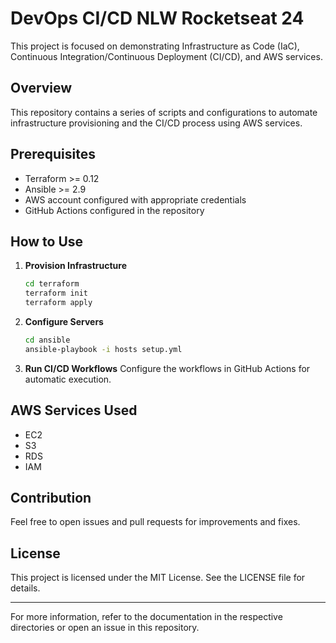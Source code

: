# DevOps CI/CD NLW Rocketseat 24

This project is focused on demonstrating Infrastructure as Code (IaC), Continuous Integration/Continuous Deployment (CI/CD), and AWS services.

## Overview

This repository contains a series of scripts and configurations to automate infrastructure provisioning and the CI/CD process using AWS services.

## Prerequisites

- Terraform >= 0.12
- Ansible >= 2.9
- AWS account configured with appropriate credentials
- GitHub Actions configured in the repository

## How to Use

1. **Provision Infrastructure**
   ```bash
   cd terraform
   terraform init
   terraform apply
   ```

2. **Configure Servers**
   ```bash
   cd ansible
   ansible-playbook -i hosts setup.yml
   ```

3. **Run CI/CD Workflows**
   Configure the workflows in GitHub Actions for automatic execution.

## AWS Services Used

- EC2
- S3
- RDS
- IAM

## Contribution

Feel free to open issues and pull requests for improvements and fixes.

## License

This project is licensed under the MIT License. See the LICENSE file for details.

---

For more information, refer to the documentation in the respective directories or open an issue in this repository.